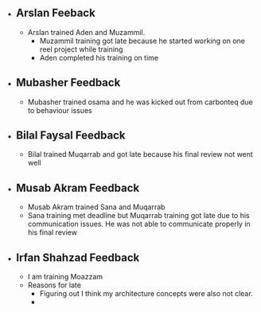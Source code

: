 - ## Arslan Feeback
	- Arslan trained Aden and Muzammil.
		- Muzammil training got late because he started working on one reel project while training
		- Aden completed his training on time
- ## Mubasher Feedback
	- Mubasher trained osama and he was kicked out from carbonteq due to behaviour issues
- ## Bilal Faysal Feedback
	- Bilal trained Muqarrab and got late because his final review not went well
- ## Musab Akram Feedback
	- Musab Akram trained Sana and Muqarrab
	- Sana training met deadline but Muqarrab training got late due to his communication issues. He was not able to communicate properly in his final review
- ## Irfan Shahzad Feedback
	- I am training Moazzam
	- Reasons for late
		- Figuring out I think my architecture concepts were also not clear.
		-